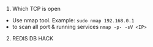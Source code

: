 1. Which TCP is open
 - Use nmap tool. Example: ```sudo nmap 192.168.0.1```
 - to scan all port & running services ```nmap -p- -sV <IP>```

 2. REDIS DB HACK
 
